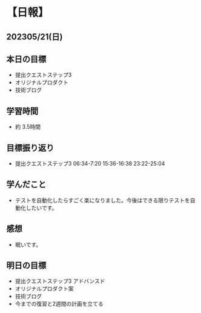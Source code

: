 # 【日報】
## 202305/21(日)
## 本日の目標
- 提出クエストステップ3  
- オリジナルプロダクト
- 技術ブログ
## 学習時間
- 約 3.5時間

## 目標振り返り
- 提出クエストステップ3 06:34-7:20 15:36-16:38 23:22-25:04


## 学んだこと
- テストを自動化したらすごく楽になりました。今後はできる限りテストを自動化したいです。

## 感想
- 眠いです。

## 明日の目標
- 提出クエストステップ3 アドバンスド
- オリジナルプロダクト案
- 技術ブログ
- 今までの復習と2週間の計画を立てる 


